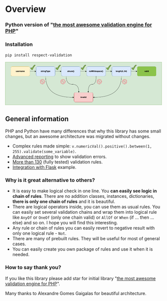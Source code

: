 # Overview

### Python version of "[the most awesome validation engine for PHP](https://github.com/Respect/Validation)"

### Installation

```bash
pip install respect-validation
```

<p align="center">
  <img src="./logo_schema_slim.png" />
</p>

## General information

PHP and Python have many differences that why this library has some small changes, but an awesome architecture was migrated without changes.

- Complex rules made simple: `v.numericVal().positive().between(1, 255).validate(some_variable)`.
- [Advanced reporting](feature-guide.md#getting-all-messages-as-a-dict) to show validation errors.
- [More than 130](list-of-rules.md) (fully tested) validation rules.
- [Integration with Flask](./flask%20integration/2_simple_flask.md) example.

### Why is it great alternative to others?

- It is easy to make logical check in one line. You __can easily see logic 
in chain of rules__. There are no addition classes, instances, 
dictionaries, __there is only one chain of rules__ and it is 
beautiful.
- There are logical operators inside, you can use them as usual rules. 
You can easily set several validation chains and wrap them into 
logical rule like `AnyOf` or `OneOf` (only one chain valid) or 
`AllOf` or `When` (if ... then ... else) and so on. I hope you will 
find this interesting.
- Any rule or chain of rules you can easily revert to negative result 
with only one logical rule - `Not`.
- There are many of prebuilt rules. They will be useful for most of 
general cases.
- You can easily create you own package of rules and use it when it is 
needed.

### How to say thank you?

If you like this library please add star for initial library 
"[the most awesome validation engine for PHP](https://github.com/Respect/Validation)".

Many thanks to Alexandre Gomes Gaigalas for beautiful architecture.